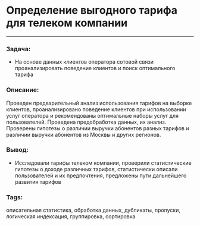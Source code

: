 # Определение выгодного тарифа для телеком компании
---
### Задача:
- На основе данных клиентов оператора сотовой связи проанализировать поведение клиентов и поиск оптимального тарифа
### Описание:
Проведен предварительный анализ использования тарифов на выборке клиентов,
проанализировано поведение клиентов при использовании услуг оператора и
рекомендованы оптимальные наборы услуг для пользователей. Проведена предобработка
данных, их анализ. Проверены гипотезы о различии выручки абонентов разных тарифов и
различии выручки абонентов из Москвы и других регионов.

### Вывод:
- Исследовали тарифы телеком компании, проверили статистические гипотезы о доходе различных тарифов, статистически описали пользователей и их предпочтения, предложены пути дальнейшего развития тарифов
### Tags:
описательная статистика, обработка данных, дубликаты, пропуски, логическая индексация, группировка, сортировка

